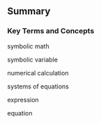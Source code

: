
## Summary
### Key Terms and Concepts
symbolic math

symbolic variable

numerical calculation

systems of equations

expression

equation
 

